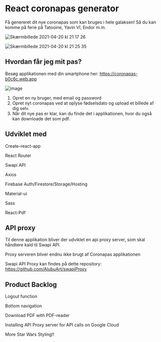 # React coronapas generator

Få genereret dit nye coronapas som kan bruges i hele galaksen! Så du kan komme på ferie på Tatooine, Yavin VI, Endor m.m.

![Skærmbillede 2021-04-20 kl  21 17 26](https://user-images.githubusercontent.com/57637214/115451709-d4a0ee80-a21d-11eb-9e03-ecf56b982b30.png)

![Skærmbillede 2021-04-20 kl  21 25 35](https://user-images.githubusercontent.com/57637214/115452658-fe0e4a00-a21e-11eb-95ca-66bc98ff615a.png)



## Hvordan får jeg mit pas?

Besøg applikationen med din smartphone her: https://coronapas-b0c6c.web.app

![image](https://user-images.githubusercontent.com/57637214/115185276-ce0c5d00-a0df-11eb-8e36-d39ef86d6331.png)

1. Opret en ny bruger, med email og password
2. Opret nyt coronapas ved at oplyse fødselsdato og upload et billede af dig selv.
3. Når dit nye pas er klar, kan du finde det i applikationen, hvor du også kan downloade det som pdf.

## Udviklet med

Create-react-app

React Router

Swapi API

Axios

Firebase Auth/Firestore/Storage/Hosting

Material-ui

Sass

React-Pdf


## API proxy

Til denne applikation bliver der udviklet en api proxy server, som skal håndtere kald til Swapi API. 

Proxy serveren bliver endnu ikke brugt af Coronapas applikationen

Swapi API Proxy kan findes på dette repository: https://github.com/AlubuArt/swapiProxy

## Product Backlog

Logout function

Bottom navigation

Download PDF with PDF-reader

Installing API Proxy server for API calls on Google Cloud 

More Star Wars Styling!!
